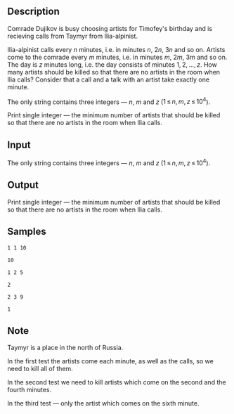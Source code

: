 ## Description

<div><p>Comrade Dujikov is busy choosing artists for Timofey's birthday and is recieving calls from Taymyr from Ilia-alpinist.</p><p>Ilia-alpinist calls every <span class="tex-span"><i>n</i></span> minutes, i.e. in minutes <span class="tex-span"><i>n</i></span>, <span class="tex-span">2<i>n</i></span>, <span class="tex-span">3<i>n</i></span> and so on. Artists come to the comrade every <span class="tex-span"><i>m</i></span> minutes, i.e. in minutes <span class="tex-span"><i>m</i></span>, <span class="tex-span">2<i>m</i></span>, <span class="tex-span">3<i>m</i></span> and so on. The day is <span class="tex-span"><i>z</i></span> minutes long, i.e. the day consists of minutes <span class="tex-span">1, 2, ..., <i>z</i></span>. How many artists should be killed so that there are no artists in the room when Ilia calls? Consider that a call and a talk with an artist take exactly one minute.</p></div><div class="input-specification"><p>The only string contains three integers&nbsp;— <span class="tex-span"><i>n</i></span>, <span class="tex-span"><i>m</i></span> and <span class="tex-span"><i>z</i></span> (<span class="tex-span">1 ≤ <i>n</i>, <i>m</i>, <i>z</i> ≤ 10<sup class="upper-index">4</sup></span>).</p></div><div class="output-specification"><p>Print single integer&nbsp;— the minimum number of artists that should be killed so that there are no artists in the room when Ilia calls.</p></div>

## Input

<p>The only string contains three integers&nbsp;— <span class="tex-span"><i>n</i></span>, <span class="tex-span"><i>m</i></span> and <span class="tex-span"><i>z</i></span> (<span class="tex-span">1 ≤ <i>n</i>, <i>m</i>, <i>z</i> ≤ 10<sup class="upper-index">4</sup></span>).</p>

## Output

<p>Print single integer&nbsp;— the minimum number of artists that should be killed so that there are no artists in the room when Ilia calls.</p>

## Samples

```input1
1 1 10

```

```output1
10

```






```input2
1 2 5

```

```output2
2

```






```input3
2 3 9

```

```output3
1

```




## Note

<p>Taymyr is a place in the north of Russia.</p><p>In the first test the artists come each minute, as well as the calls, so we need to kill all of them.</p><p>In the second test we need to kill artists which come on the second and the fourth minutes.</p><p>In the third test&nbsp;— only the artist which comes on the sixth minute. </p>
